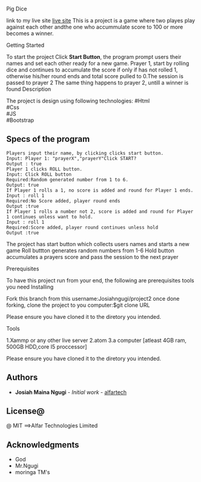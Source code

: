 
Pig Dice

link to my live site <a href="file:///home/josiah/Documents/pig/index.html">live site</a>
This is a project is a game where two playes play against each other andthe one who accummulate score to 100 or more becomes a winner.

Getting Started

To start the project Click <b> Start Button</b>, the program prompt users their names and set each other ready for a new game.
Prayer 1, start by rolling dice and continues to accumulate the score if only if has not rolled 1, otherwise his/her round ends and total score pulled to 0.The session is passed to prayer 2
The same thing happens to prayer 2, untill a winner is found
Description

The project is design using following technologies:
#Html<br>
#Css<br>
#JS<br>
#Bootstrap<br>
## Specs of the program

    Players input their name, by clicking clicks start button.
    Input: Player 1: "prayerX","prayerY"Click START?
    Output : true
    Player 1 clicks ROLL button.
    Input: Click ROLL button
    Required:Random generated number from 1 to 6.
    Output: true
    If Player 1 rolls a 1, no score is added and round for Player 1 ends.
    Input : roll 1
    Required:No Score added, player round ends
    Output :true
    If Player 1 rolls a number not 2, score is added and round for Player 1 continues unless want to hold.
    Input : roll 1
    Required:Score added, player round continues unless hold
    Output :true
The project has start button which collects users names and starts a new game
Roll buttton generates random numbers from 1-6
Hold button accumulates a prayers score and pass the session to the next prayer

Prerequisites

To have this project run from your end, the following are prerequisites tools you need
Installing

Fork this branch from this username:Josiahngugi/project2 once done forking, clone the project to you computer:$git clone URL

Please ensure you have cloned it to the diretory you intended.

Tools

1.Xammp or any other live server 2.atom 3.a computer [atleast 4GB ram, 500GB HDD,core I5 proccessor]

Please ensure you have cloned it to the diretory you intended.

## Authors

* **Josiah Maina Ngugi** - *Initial work* - [alfartech](https://github.com/Josiahngugi)

## License@
@ MIT
==>Alfar Technologies Limited 
## Acknowledgments

* God
* Mr.Ngugi
* moringa TM's

